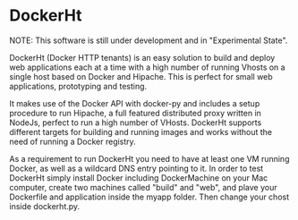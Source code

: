 # DockerHt

NOTE: This software is still under development and in "Experimental State".

DockerHt (Docker HTTP tenants) is an easy solution to build and deploy web applications each at a time with a high number
of running Vhosts on a single host based on Docker and Hipache. This is perfect for small web applications, prototyping and
testing.

It makes use of the Docker API with docker-py and includes a setup procedure to run Hipache, a full featured distributed proxy
written in NodeJs, perfect to run a high number of VHosts. DockerHt supports different targets for building and running images
and works without the need of running a Docker registry.

As a requirement to run DockerHt you need to have at least one VM running Docker, as well as a wildcard DNS entry pointing
to it. In order to test DockerHt simply install Docker including DockerMachine on your Mac computer, create two machines
called "build" and "web", and plave your Dockerfile and application inside the myapp folder. Then change your chost inside
dockerht.py.
